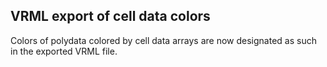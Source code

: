 ## VRML export of cell data colors

Colors of polydata colored by cell data arrays are now designated as such in the exported VRML file.
